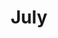 ---
title: July
date: 
draft: false

# descripcion
description : Aros colgantes en plata 925.

materials: Plata 925

color: 

dimensions: Largo total 3.5cm

code: 01-01-0914

type: "Aros"

categories: []

price: $3.060,00

price_eftvo: $2.600,00

# Images
# first image will be shown in the product page
images:
  # - image: "images/path_to_image"
  # La ubicacion de las imagenes es imagenes/Aros/Aros.Colgantes/01-01-0914-july
  - image: "./images/aros/colgantes/01-01-0914-july.jpg"
  - image: "./images/aros/colgantes/01-01-0914-july_a.jpg"
  - image: "./images/aros/colgantes/01-01-0914-july_b.jpg"
  - image: "./images/aros/colgantes/01-01-0914-july_c.jpg"
---